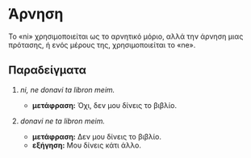 # Άρνηση

Το «ni» χρησιμοποιείται ως το αρνητικό μόριο, αλλά την άρνηση μιας πρότασης, ή ενός μέρους της, χρησιμοποιείται το «ne».

## Παραδείγματα

1. _ni, ne donavi ta libron meim._

    - **μετάφραση:** Όχι, δεν μου δίνεις το βιβλίο.

1. _donavi ne ta libron meim._

    - **μετάφραση:** Δεν μου δίνεις το βιβλίο.
    - **εξήγηση:** Μου δίνεις κάτι άλλο.
